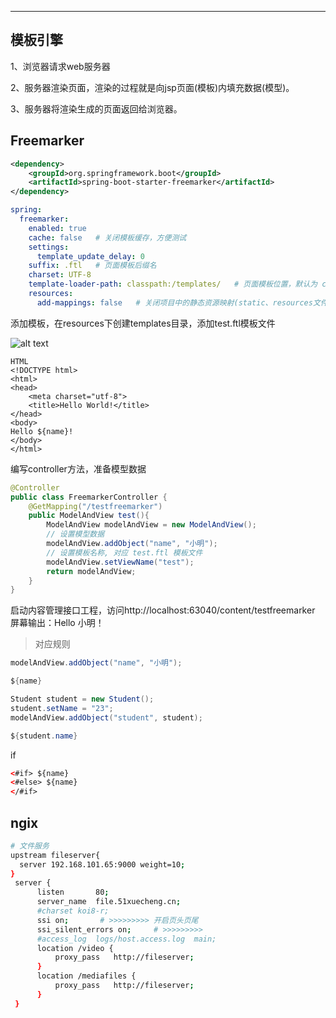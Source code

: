 

---

## 模板引擎

1、浏览器请求web服务器

2、服务器渲染页面，渲染的过程就是向jsp页面(模板)内填充数据(模型)。

3、服务器将渲染生成的页面返回给浏览器。

## Freemarker

```xml
<dependency>
    <groupId>org.springframework.boot</groupId>
    <artifactId>spring-boot-starter-freemarker</artifactId>
</dependency>
```

```yml
spring:
  freemarker:
    enabled: true
    cache: false   # 关闭模板缓存，方便测试
    settings:
      template_update_delay: 0
    suffix: .ftl   # 页面模板后缀名
    charset: UTF-8
    template-loader-path: classpath:/templates/   # 页面模板位置，默认为 classpath:/templates/
    resources:
      add-mappings: false   # 关闭项目中的静态资源映射(static、resources文件夹下的资源)
```

添加模板，在resources下创建templates目录，添加test.ftl模板文件

![alt text](https://cdn.jsdelivr.net/gh/sword4869/pic1@main/images/202407112206503.png)
```ftl
HTML
<!DOCTYPE html>
<html>
<head>
    <meta charset="utf-8">
    <title>Hello World!</title>
</head>
<body>
Hello ${name}!
</body>
</html>
```
编写controller方法，准备模型数据
```java
@Controller
public class FreemarkerController {
    @GetMapping("/testfreemarker")
    public ModelAndView test(){
        ModelAndView modelAndView = new ModelAndView();
        // 设置模型数据
        modelAndView.addObject("name", "小明");
        // 设置模板名称, 对应 test.ftl 模板文件
        modelAndView.setViewName("test");
        return modelAndView;
    }
}
```
启动内容管理接口工程，访问http://localhost:63040/content/testfreemarker
屏幕输出：Hello 小明！


> 对应规则

```java
modelAndView.addObject("name", "小明");

${name}
```

```java
Student student = new Student();
student.setName = "23";
modelAndView.addObject("student", student);

${student.name}
```
if
```html
<#if> ${name}
<#else> ${name}
</#if>
```

## ngix

```bash
# 文件服务
upstream fileserver{
  server 192.168.101.65:9000 weight=10;
} 
 server {
      listen       80;
      server_name  file.51xuecheng.cn;
      #charset koi8-r;
      ssi on;       # >>>>>>>>> 开启页头页尾
      ssi_silent_errors on;     # >>>>>>>>>
      #access_log  logs/host.access.log  main;
      location /video {
          proxy_pass   http://fileserver;
      }
      location /mediafiles {
          proxy_pass   http://fileserver;
      }
 }
```
